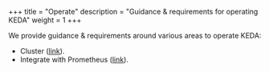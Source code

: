 +++
title = "Operate"
description = "Guidance & requirements for operating KEDA"
weight = 1
+++

We provide guidance & requirements around various areas to operate KEDA:

- Cluster ([link](./cluster)).
- Integrate with Prometheus ([link](./prometheus)).
